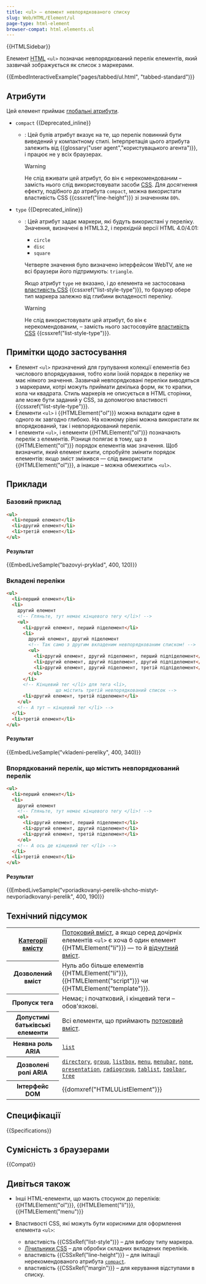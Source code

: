 ```yaml
---
title: <ul> — елемент невпорядкованого списку
slug: Web/HTML/Element/ul
page-type: html-element
browser-compat: html.elements.ul
---
```


{{HTMLSidebar}}

Елемент [HTML](/uk/docs/Web/HTML) `<ul>` позначає невпорядкований перелік елементів, який зазвичай зображується як список з маркерами.

{{EmbedInteractiveExample("pages/tabbed/ul.html", "tabbed-standard")}}

## Атрибути

Цей елемент приймає [глобальні атрибути](/uk/docs/Web/HTML/Global_attributes).

- `compact` {{Deprecated_inline}}

  - : Цей булів атрибут вказує на те, що перелік повинний бути виведений у компактному стилі. Інтерпретація цього атрибута залежить від {{glossary("user agent","користувацького агента")}}, і працює не у всіх браузерах.

    > [!WARNING]
    > Не слід вживати цей атрибут, бо він є нерекомендованим – замість нього слід використовувати засоби [CSS](/uk/docs/Web/CSS). Для досягнення ефекту, подібного до атрибута `compact`, можна використати властивість CSS {{cssxref("line-height")}} зі значенням `80%`.

- `type` {{Deprecated_inline}}

  - : Цей атрибут задає маркери, які будуть використані у переліку. Значення, визначені в HTML3.2, і перехідній версії HTML 4.0/4.01:

    - `circle`
    - `disc`
    - `square`

    Четверте значення було визначено інтерфейсом WebTV, але не всі браузери його підтримують: `triangle`.

    Якщо атрибут `type` не вказано, і до елемента не застосована [властивість CSS](/uk/docs/Web/CSS) {{cssxref("list-style-type")}}, то браузер обере тип маркера залежно від глибини вкладеності переліку.

    > [!WARNING]
    > Не слід використовувати цей атрибут, бо він є нерекомендованим, – замість нього застосовуйте [властивість CSS](/uk/docs/Web/CSS) {{cssxref("list-style-type")}}.

## Примітки щодо застосування

- Елемент `<ul>` призначений для групування колекції елементів без числового впорядкування, тобто коли їхній порядок в переліку не має ніякого значення. Зазвичай невпорядковані переліки виводяться з маркерами, котрі можуть приймати декілька форм, як то крапки, кола чи квадрата. Стиль маркерів не описується в HTML сторінки, але може бути заданий у CSS, за допомогою властивості {{cssxref("list-style-type")}}.
- Елементи `<ul>` і {{HTMLElement("ol")}} можна вкладати одне в одного як завгодно глибоко. На кожному рівні можна використати як впорядкований, так і невпорядкований перелік.
- І елементи `<ul>`, і елементи {{HTMLElement("ol")}} позначають перелік з елементів. Різниця полягає в тому, що в {{HTMLElement("ol")}} порядок елементів має значення. Щоб визначити, який елемент вжити, спробуйте змінити порядок елементів: якщо зміст змінився — слід використати {{HTMLElement("ol")}}, а інакше – можна обмежитись `<ul>`.

## Приклади

### Базовий приклад

```html
<ul>
  <li>перший елемент</li>
  <li>другий елемент</li>
  <li>третій елемент</li>
</ul>
```

#### Результат

{{EmbedLiveSample("bazovyi-pryklad", 400, 120)}}

### Вкладені переліки

```html
<ul>
  <li>перший елемент</li>
  <li>
    другий елемент
    <!-- Гляньте, тут немає кінцевого тегу </li>! -->
    <ul>
      <li>другий елемент, перший піделемент</li>
      <li>
        другий елемент, другий піделемент
        <!-- Так само з другим вкладеним невпорядкованим списком! -->
        <ul>
          <li>другий елемент, другий піделемент, перший підпіделемент</li>
          <li>другий елемент, другий піделемент, другий підпіделемент</li>
          <li>другий елемент, другий піделемент, третій підпіделемент</li>
        </ul>
      </li>
      <!-- Кінцевий тег </li> для тега <li>,
                  що містить третій невпорядкований список -->
      <li>другий елемент, третій піделемент</li>
    </ul>
    <!-- А тут — кінцевий тег </li> -->
  </li>
  <li>третій елемент</li>
</ul>
```

#### Результат

{{EmbedLiveSample("vkladeni-pereliky", 400, 340)}}

### Впорядкований перелік, що містить невпорядкований перелік

```html
<ul>
  <li>перший елемент</li>
  <li>
    другий елемент
    <!-- Гляньте, тут немає кінцевого тегу </li>! -->
    <ol>
      <li>другий елемент, перший піделемент</li>
      <li>другий елемент, другий піделемент</li>
      <li>другий елемент, третій піделемент</li>
    </ol>
    <!-- А ось де кінцевий тег </li> -->
  </li>
  <li>третій елемент</li>
</ul>
```

#### Результат

{{EmbedLiveSample("vporiadkovanyi-perelik-shcho-mistyt-nevporiadkovanyi-perelik", 400, 190)}}

## Технічний підсумок

<table class="properties">
  <tbody>
    <tr>
      <th scope="row">
        <a href="/uk/docs/Web/HTML/Content_categories"
          >Категорії вмісту</a
        >
      </th>
      <td>
        <a href="/uk/docs/Web/HTML/Content_categories#potokovyi-vmist"
          >Потоковий вміст</a
        >, а якщо серед дочірніх елементів <code>&#x3C;ul></code> є хоча б один елемент {{HTMLElement("li")}} &mdash; то й
        <a href="/uk/docs/Web/HTML/Content_categories#vidchutnyi-vmist"
          >відчутний вміст</a
        >.
      </td>
    </tr>
    <tr>
      <th scope="row">Дозволений вміст</th>
      <td>
        Нуль або більше елементів {{HTMLElement("li")}}, {{HTMLElement("script")}} чи {{HTMLElement("template")}}.
      </td>
    </tr>
    <tr>
      <th scope="row">Пропуск тега</th>
      <td>Немає; і початковий, і кінцевий теги – обов'язкові.</td>
    </tr>
    <tr>
      <th scope="row">Допустимі батьківські елементи</th>
      <td>
       Всі елементи, що приймають
        <a href="/uk/docs/Web/HTML/Content_categories#potokovyi-vmist"
          >потоковий вміст</a
        >.
      </td>
    </tr>
    <tr>
      <th scope="row">Неявна роль ARIA</th>
      <td>
        <code><a href="/uk/docs/Web/Accessibility/ARIA/Roles/list_role">list</a></code>
      </td>
    </tr>
    <tr>
      <th scope="row">Дозволені ролі ARIA</th>
      <td>
        <a href="/uk/docs/Web/Accessibility/ARIA/Roles/directory_role"><code>directory</code></a>, <a href="/uk/docs/Web/Accessibility/ARIA/Roles/group_role"><code>group</code></a>,
        <a href="/uk/docs/Web/Accessibility/ARIA/Roles/listbox_role"><code>listbox</code></a>, <a href="/uk/docs/Web/Accessibility/ARIA/Roles/menu_role"><code>menu</code></a>,
        <a href="/uk/docs/Web/Accessibility/ARIA/Roles/menubar_role"><code>menubar</code></a>, <a href="/uk/docs/Web/Accessibility/ARIA/Roles/none_role"><code>none</code></a>,
        <a href="/uk/docs/Web/Accessibility/ARIA/Roles/presentation_role"><code>presentation</code></a>,
        <a href="/uk/docs/Web/Accessibility/ARIA/Roles/radiogroup_role"><code>radiogroup</code></a>, <a href="/uk/docs/Web/Accessibility/ARIA/Roles/tablist_role"><code>tablist</code></a>,
        <a href="/uk/docs/Web/Accessibility/ARIA/Roles/toolbar_role"><code>toolbar</code></a>, <a href="/uk/docs/Web/Accessibility/ARIA/Roles/tree_role"><code>tree</code></a>
    </tr>
    <tr>
      <th scope="row">Інтерфейс DOM</th>
      <td>{{domxref("HTMLUListElement")}}</td>
    </tr>
  </tbody>
</table>

## Специфікації

{{Specifications}}

## Сумісність з браузерами

{{Compat}}

## Дивіться також

- Інші HTML-елементи, що мають стосунок до переліків: {{HTMLElement("ol")}}, {{HTMLElement("li")}}, {{HTMLElement("menu")}}
- Властивості CSS, які можуть бути корисними для оформлення елемента `<ul>`:

  - властивість {{CSSxRef("list-style")}} – для вибору типу маркера.
  - [Лічильники CSS](/uk/docs/Web/CSS/CSS_counter_styles/Using_CSS_counters) – для обробки складних вкладених переліків.
  - властивість {{CSSxRef("line-height")}} – для імітації нерекомендованого атрибута [`compact`](#compact).
  - властивість {{CSSxRef("margin")}} – для керування відступами в списку.
